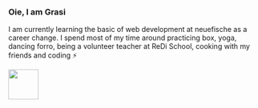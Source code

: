 ### Oie, I am Grasi 

I am currently learning the basic of web development at neuefische as a career change. I spend most of my time around practicing box, yoga, dancing forro, being a volunteer teacher at ReDi School, cooking with my friends and coding ⚡

<img src="https://media.giphy.com/media/LnQjpWaON8nhr21vNW/giphy.gif" width="60"> 


<!--
**grasipacheco/grasipacheco** is a ✨ _special_ ✨ repository because its `README.md` (this file) appears on your GitHub profile.

 ![(https://media.giphy.com/media/13HBDT4QSTpveU/giphy.gif)]

Here are some ideas to get you started:

- 🌱 I'm currently learning the basic of web development at neue fische
- 🤔 I’m looking for help with Shell and Markdown. If you stumble upon my profile and have some fun treasure hunt to practice Shell, send me the link :)
- 💬 Ask me about Manaus, Brazilian music and food in general 
- 😄 Pronouns: she/her
-   Fun fact: I decided to live with the person I am living with at the moment based on a five-minute conversation
- 🔭 I’m currently working on ...
- 👯 I’m looking to collaborate on ...
- 📫 How to reach me: ...
-->

